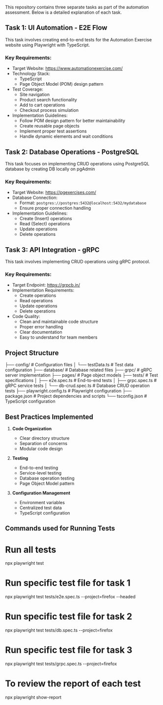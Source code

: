 This repository contains three separate tasks as part of the automation assessment. Below is a detailed explanation of each task.

## Task 1: UI Automation - E2E Flow
This task involves creating end-to-end tests for the Automation Exercise website using Playwright with TypeScript.

### Key Requirements:
- Target Website: https://www.automationexercise.com/
- Technology Stack:
  - TypeScript
  - Page Object Model (POM) design pattern
- Test Coverage:
  - Site navigation
  - Product search functionality
  - Add to cart operations
  - Checkout process simulation
- Implementation Guidelines:
  - Follow POM design pattern for better maintainability
  - Create reusable page objects
  - Implement proper test assertions
  - Handle dynamic elements and wait conditions

## Task 2: Database Operations - PostgreSQL
This task focuses on implementing CRUD operations using PostgreSQL database by creating DB locally on pgAdmin
### Key Requirements:
- Target Website: https://pgexercises.com/
- Database Connection:
  - Format: `postgres://postgres:5432@localhost:5432/mydatabase`
  - Ensure proper connection handling
- Implementation Guidelines:
  - Create (Insert) operations
  - Read (Select) operations
  - Update operations
  - Delete operations

## Task 3: API Integration - gRPC
This task involves implementing CRUD operations using gRPC protocol.

### Key Requirements:
- Target Endpoint: https://grpcb.in/
- Implementation Requirements:
  - Create operations
  - Read operations
  - Update operations
  - Delete operations
- Code Quality:
  - Clean and maintainable code structure
  - Proper error handling
  - Clear documentation
  - Easy to understand for team members
 


## Project Structure

├── config/                 # Configuration files
│   └── testData.ts        # Test data configuration
├── database/              # Database related files
├── grpc/                  # gRPC server implementation
├── pages/                 # Page object models
├── tests/                 # Test specifications
│   ├── e2e.spec.ts       # End-to-end tests
│   ├── grpc.spec.ts      # gRPC service tests
│   └── db-crud.spec.ts   # Database CRUD operation tests
├── playwright.config.ts   # Playwright configuration
├── package.json          # Project dependencies and scripts
└── tsconfig.json         # TypeScript configuration



## Best Practices Implemented

1. **Code Organization**
    - Clear directory structure
    - Separation of concerns
    - Modular code design

2. **Testing**
    - End-to-end testing
    - Service-level testing
    - Database operation testing
    - Page Object Model pattern

3. **Configuration Management**
    - Environment variables
    - Centralized test data
    - TypeScript configuration



## Commands used for Running Tests

# Run all tests
npx playwright test 

# Run specific test file for task 1 
npx playwright test tests/e2e.spec.ts --project=firefox  --headed 

# Run specific test file for task 2
npx playwright test tests/db.spec.ts --project=firefox

# Run specific test file for task 3
npx playwright test tests/grpc.spec.ts --project=firefox 

# To review the report of each test 
npx playwright show-report  
